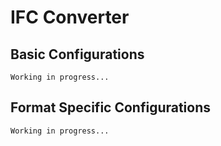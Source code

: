 # IFC Converter

## Basic Configurations

```
Working in progress...
```

## Format Specific Configurations 

```
Working in progress...
```

